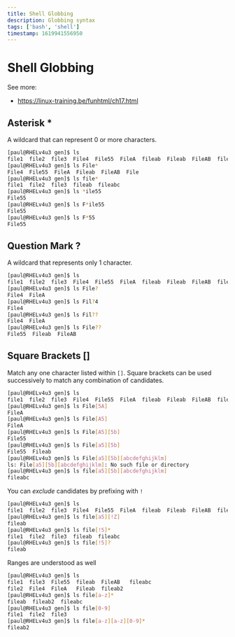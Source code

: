 ```yaml
---
title: Shell Globbing
description: Globbing syntax
tags: ['bash', 'shell']
timestamp: 1619941556950
---
```


# Shell Globbing

See more:
- <https://linux-training.be/funhtml/ch17.html>

## Asterisk *
A wildcard that can represent 0 or more characters.
```sh
[paul@RHELv4u3 gen]$ ls
file1  file2  file3  File4  File55  FileA  fileab  Fileab  FileAB  fileabc File
[paul@RHELv4u3 gen]$ ls File*
File4  File55  FileA  Fileab  FileAB  File
[paul@RHELv4u3 gen]$ ls file*
file1  file2  file3  fileab  fileabc
[paul@RHELv4u3 gen]$ ls *ile55
File55
[paul@RHELv4u3 gen]$ ls F*ile55
File55
[paul@RHELv4u3 gen]$ ls F*55
File55
```

## Question Mark ?
A wildcard that represents only 1 character.
```sh
[paul@RHELv4u3 gen]$ ls
file1  file2  file3  File4  File55  FileA  fileab  Fileab  FileAB  fileabc
[paul@RHELv4u3 gen]$ ls File?
File4  FileA
[paul@RHELv4u3 gen]$ ls Fil?4
File4
[paul@RHELv4u3 gen]$ ls Fil??
File4  FileA
[paul@RHELv4u3 gen]$ ls File??
File55  Fileab  FileAB
```

## Square Brackets []
Match any one character listed within `[]`. Square brackets can be used successively to match any combination of candidates.
```sh
[paul@RHELv4u3 gen]$ ls 
file1  file2  file3  File4  File55  FileA  fileab  Fileab  FileAB  fileabc
[paul@RHELv4u3 gen]$ ls File[5A]
FileA
[paul@RHELv4u3 gen]$ ls File[A5]
FileA
[paul@RHELv4u3 gen]$ ls File[A5][5b]
File55
[paul@RHELv4u3 gen]$ ls File[a5][5b]
File55  Fileab
[paul@RHELv4u3 gen]$ ls File[a5][5b][abcdefghijklm]
ls: File[a5][5b][abcdefghijklm]: No such file or directory
[paul@RHELv4u3 gen]$ ls file[a5][5b][abcdefghijklm]
fileabc
```

You can *exclude* candidates by prefixing with `!`
```sh
[paul@RHELv4u3 gen]$ ls 
file1  file2  file3  File4  File55  FileA  fileab  Fileab  FileAB  fileabc
[paul@RHELv4u3 gen]$ ls file[a5][!Z]
fileab
[paul@RHELv4u3 gen]$ ls file[!5]*
file1  file2  file3  fileab  fileabc
[paul@RHELv4u3 gen]$ ls file[!5]?
fileab
```

Ranges are understood as well
```sh
[paul@RHELv4u3 gen]$ ls
file1  file3  File55  fileab  FileAB   fileabc
file2  File4  FileA   Fileab  fileab2
[paul@RHELv4u3 gen]$ ls file[a-z]*
fileab  fileab2  fileabc
[paul@RHELv4u3 gen]$ ls file[0-9]
file1  file2  file3
[paul@RHELv4u3 gen]$ ls file[a-z][a-z][0-9]*
fileab2
```

<PostDate />
<PageTags />
